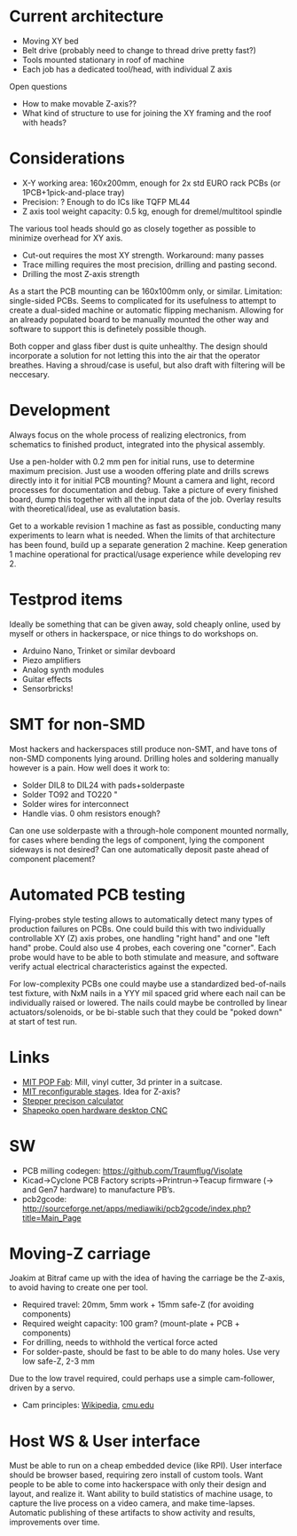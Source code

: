 Current architecture
=======================
* Moving XY bed
* Belt drive (probably need to change to thread drive pretty fast?)
* Tools mounted stationary in roof of machine
* Each job has a dedicated tool/head, with individual Z axis

Open questions
* How to make movable Z-axis??
* What kind of structure to use for joining the XY framing and the roof with heads?


Considerations
=================
* X-Y working area: 160x200mm, enough for 2x std EURO rack PCBs (or 1PCB+1pick-and-place tray)
* Precision: ? Enough to do ICs like TQFP ML44
* Z axis tool weight capacity: 0.5 kg, enough for dremel/multitool spindle

The various tool heads should go as closely together as possible to minimize overhead for XY axis.

* Cut-out requires the most XY strength. Workaround: many passes
* Trace milling requires the most precision, drilling and pasting second.
* Drilling the most Z-axis strength

As a start the PCB mounting can be 160x100mm only, or similar.
Limitation: single-sided PCBs. Seems to complicated for its usefulness to attempt
to create a dual-sided machine or automatic flipping mechanism.
Allowing for an already populated board to be manually mounted the other way and software
to support this is definetely possible though.

Both copper and glass fiber dust is quite unhealthy. The design should incorporate a solution for
not letting this into the air that the operator breathes. Having a shroud/case is useful, but
also draft with filtering will be neccesary.


Development
=============
Always focus on the whole process of realizing electronics, from schematics to finished product,
integrated into the physical assembly.

Use a pen-holder with 0.2 mm pen for initial runs, use to determine maximum precision.
Just use a wooden offering plate and drills screws directly into it for initial PCB mounting?
Mount a camera and light, record processes for documentation and debug. Take a picture of every finished board,
dump this together with all the input data of the job. Overlay results with theoretical/ideal, use as evalutation basis.

Get to a workable revision 1 machine as fast as possible, conducting many experiments to learn what is needed.
When the limits of that architecture has been found, build up a separate generation 2 machine.
Keep generation 1 machine operational for practical/usage experience while developing rev 2.


Testprod items
===============
Ideally be something that can be given away, sold cheaply online,
used by myself or others in hackerspace, or nice things to do workshops on.

* Arduino Nano, Trinket or similar devboard
* Piezo amplifiers
* Analog synth modules
* Guitar effects
* Sensorbricks!


SMT for non-SMD
=================
Most hackers and hackerspaces still produce non-SMT, and have tons of non-SMD components lying around.
Drilling holes and soldering manually however is a pain. How well does it work to:
* Solder DIL8 to DIL24 with pads+solderpaste
* Solder TO92 and TO220 "
* Solder wires for interconnect
* Handle vias. 0 ohm resistors enough?

Can one use solderpaste with a through-hole component mounted normally, for cases where bending the
legs of component, lying the component sideways is not desired?
Can one automatically deposit paste ahead of component placement?


Automated PCB testing
=======================
Flying-probes style testing allows to automatically detect many types of production failures on PCBs.
One could build this with two individually controllable XY (Z) axis
probes, one handling "right hand" and one "left hand" probe. Could also use 4 probes, each covering one "corner".
Each probe would have to be able to both stimulate and measure, and software verify
actual electrical characteristics against the expected.


For low-complexity PCBs one could maybe use a standardized bed-of-nails test fixture,
with NxM nails in a YYY mil spaced grid where each nail can be individually raised or lowered.
The nails could maybe be controlled by linear actuators/solenoids, or be bi-stable such that they
could be "poked down" at start of test run.


Links
=======

* [MIT POP Fab](http://mtm.cba.mit.edu): Mill, vinyl cutter, 3d printer in a suitcase.
* [MIT reconfigurable stages](http://mtm.cba.mit.edu/machines/stages/). Idea for Z-axis?
* [Stepper precison calculator](http://calculator.josefprusa.cz)
* [Shapeoko open hardware desktop CNC](https://www.inventables.com/technologies/desktop-cnc-mill-kit-shapeoko-2)

SW
====
* PCB milling codegen: https://github.com/Traumflug/Visolate
* Kicad->Cyclone PCB Factory scripts->Printrun->Teacup firmware (-> and Gen7 hardware) to manufacture PB’s.
* pcb2gcode: http://sourceforge.net/apps/mediawiki/pcb2gcode/index.php?title=Main_Page


Moving-Z carriage
=====================
Joakim at Bitraf came up with the idea of having the carriage be the Z-axis,
to avoid having to create one per tool.

* Required travel: 20mm, 5mm work + 15mm safe-Z (for avoiding components)
* Required weight capacity: 100 gram? (mount-plate + PCB + components)
* For drilling, needs to withhold the vertical force acted
* For solder-paste, should be fast to be able to do many holes. Use very low safe-Z, 2-3 mm

Due to the low travel required, could perhaps use a simple cam-follower, driven by a servo.

* Cam principles: [Wikipedia](http://en.wikipedia.org/wiki/Cam), [cmu.edu](http://www.cs.cmu.edu/~rapidproto/mechanisms/chpt6.html)


Host WS & User interface
================

Must be able to run on a cheap embedded device (like RPI).
User interface should be browser based, requiring zero install of custom tools.
Want people to be able to come into hackerspace with only their design and layout, and realize it.
Want ability to build statistics of machine usage, to capture the live process on a video camera, and make time-lapses.
Automatic publishing of these artifacts to show activity and results, improvements over time.

